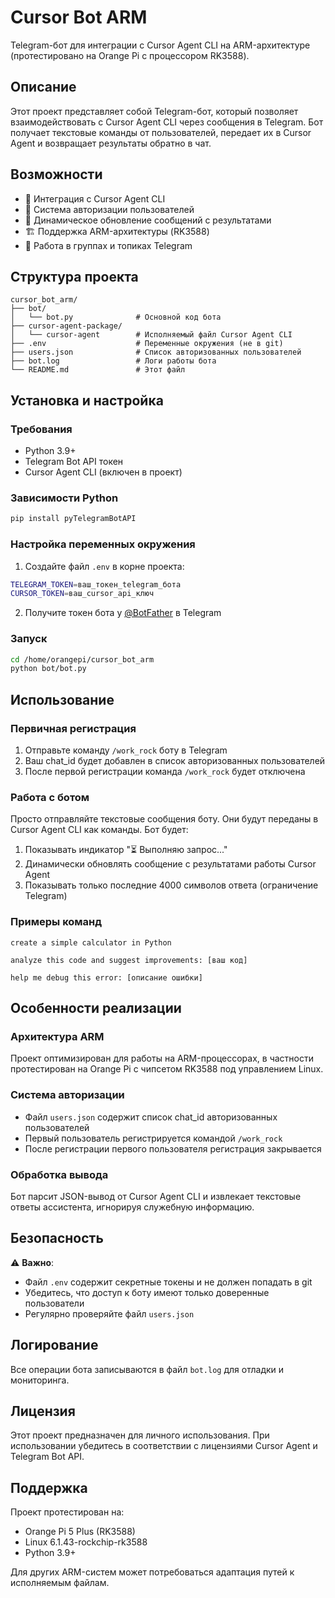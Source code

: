 # Cursor Bot ARM

Telegram-бот для интеграции с Cursor Agent CLI на ARM-архитектуре (протестировано на Orange Pi с процессором RK3588).

## Описание

Этот проект представляет собой Telegram-бот, который позволяет взаимодействовать с Cursor Agent CLI через сообщения в Telegram. Бот получает текстовые команды от пользователей, передает их в Cursor Agent и возвращает результаты обратно в чат.

## Возможности

- 🤖 Интеграция с Cursor Agent CLI
- 🔐 Система авторизации пользователей
- 📝 Динамическое обновление сообщений с результатами
- 🏗️ Поддержка ARM-архитектуры (RK3588)
- 💬 Работа в группах и топиках Telegram

## Структура проекта

```
cursor_bot_arm/
├── bot/
│   └── bot.py              # Основной код бота
├── cursor-agent-package/
│   └── cursor-agent        # Исполняемый файл Cursor Agent CLI
├── .env                    # Переменные окружения (не в git)
├── users.json              # Список авторизованных пользователей
├── bot.log                 # Логи работы бота
└── README.md               # Этот файл
```

## Установка и настройка

### Требования

- Python 3.9+
- Telegram Bot API токен
- Cursor Agent CLI (включен в проект)

### Зависимости Python

```bash
pip install pyTelegramBotAPI
```

### Настройка переменных окружения

1. Создайте файл `.env` в корне проекта:
```bash
TELEGRAM_TOKEN=ваш_токен_telegram_бота
CURSOR_TOKEN=ваш_cursor_api_ключ
```

2. Получите токен бота у [@BotFather](https://t.me/BotFather) в Telegram

### Запуск

```bash
cd /home/orangepi/cursor_bot_arm
python bot/bot.py
```

## Использование

### Первичная регистрация

1. Отправьте команду `/work_rock` боту в Telegram
2. Ваш chat_id будет добавлен в список авторизованных пользователей
3. После первой регистрации команда `/work_rock` будет отключена

### Работа с ботом

Просто отправляйте текстовые сообщения боту. Они будут переданы в Cursor Agent CLI как команды. Бот будет:

1. Показывать индикатор "⏳ Выполняю запрос..."
2. Динамически обновлять сообщение с результатами работы Cursor Agent
3. Показывать только последние 4000 символов ответа (ограничение Telegram)

### Примеры команд

```
create a simple calculator in Python
```

```
analyze this code and suggest improvements: [ваш код]
```

```
help me debug this error: [описание ошибки]
```

## Особенности реализации

### Архитектура ARM

Проект оптимизирован для работы на ARM-процессорах, в частности протестирован на Orange Pi с чипсетом RK3588 под управлением Linux.

### Система авторизации

- Файл `users.json` содержит список chat_id авторизованных пользователей
- Первый пользователь регистрируется командой `/work_rock`
- После регистрации первого пользователя регистрация закрывается

### Обработка вывода

Бот парсит JSON-вывод от Cursor Agent CLI и извлекает текстовые ответы ассистента, игнорируя служебную информацию.

## Безопасность

⚠️ **Важно**: 
- Файл `.env` содержит секретные токены и не должен попадать в git
- Убедитесь, что доступ к боту имеют только доверенные пользователи
- Регулярно проверяйте файл `users.json`

## Логирование

Все операции бота записываются в файл `bot.log` для отладки и мониторинга.

## Лицензия

Этот проект предназначен для личного использования. При использовании убедитесь в соответствии с лицензиями Cursor Agent и Telegram Bot API.

## Поддержка

Проект протестирован на:
- Orange Pi 5 Plus (RK3588)
- Linux 6.1.43-rockchip-rk3588
- Python 3.9+

Для других ARM-систем может потребоваться адаптация путей к исполняемым файлам.